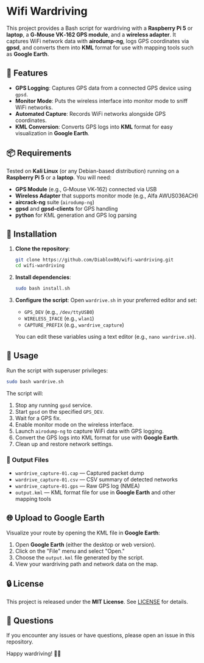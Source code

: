 # Wifi Wardriving

This project provides a Bash script for wardriving with a **Raspberry Pi 5** or **laptop**, a **G‑Mouse VK‑162 GPS module**, and a **wireless adapter**. It captures WiFi network data with **airodump-ng**, logs GPS coordinates via **gpsd**, and converts them into **KML** format for use with mapping tools such as **Google Earth**.

## 🚗 Features

- **GPS Logging**: Captures GPS data from a connected GPS device using `gpsd`.
- **Monitor Mode**: Puts the wireless interface into monitor mode to sniff WiFi networks.
- **Automated Capture**: Records WiFi networks alongside GPS coordinates.
- **KML Conversion**: Converts GPS logs into **KML** format for easy visualization in **Google Earth**.

## 📦 Requirements

Tested on **Kali Linux** (or any Debian-based distribution) running on a **Raspberry Pi 5** or a **laptop**. You will need:

- **GPS Module** (e.g., G‑Mouse VK‑162) connected via USB  
- **Wireless Adapter** that supports monitor mode (e.g., Alfa AWUS036ACH)  
- **aircrack-ng** suite (`airodump-ng`)  
- **gpsd** and **gpsd-clients** for GPS handling  
- **python** for KML generation and GPS log parsing  

## 🔧 Installation

1. **Clone the repository**:
   ```bash
   git clone https://github.com/Diablox00/wifi-wardriving.git
   cd wifi-wardriving
   ```

2. **Install dependencies**:
   ```bash
   sudo bash install.sh
   ```

3. **Configure the script**: Open `wardrive.sh` in your preferred editor and set:
   - `GPS_DEV` (e.g., `/dev/ttyUSB0`)
   - `WIRELESS_IFACE` (e.g., `wlan1`)
   - `CAPTURE_PREFIX` (e.g., `wardrive_capture`)

   You can edit these variables using a text editor (e.g., `nano wardrive.sh`).
   
## 📝 Usage

Run the script with superuser privileges:

```bash
sudo bash wardrive.sh
```

The script will:
1. Stop any running `gpsd` service.
2. Start `gpsd` on the specified `GPS_DEV`.
3. Wait for a GPS fix.
4. Enable monitor mode on the wireless interface.
5. Launch `airodump-ng` to capture WiFi data with GPS logging.
6. Convert the GPS logs into KML format for use with **Google Earth**.
7. Clean up and restore network settings.

### 📁 Output Files

- `wardrive_capture-01.cap` — Captured packet dump
- `wardrive_capture-01.csv` — CSV summary of detected networks
- `wardrive_capture-01.gps` — Raw GPS log (NMEA)
- `output.kml` — KML format file for use in **Google Earth** and other mapping tools

## 🌐 Upload to Google Earth

Visualize your route by opening the KML file in **Google Earth**:

1. Open **Google Earth** (either the desktop or web version).
2. Click on the "File" menu and select "Open."
3. Choose the `output.kml` file generated by the script.
4. View your wardriving path and network data on the map.

## 🔒 License

This project is released under the **MIT License**. See [LICENSE](LICENSE) for details.

## 💬 Questions

If you encounter any issues or have questions, please open an issue in this repository.

Happy wardriving! 🚗📡
```
